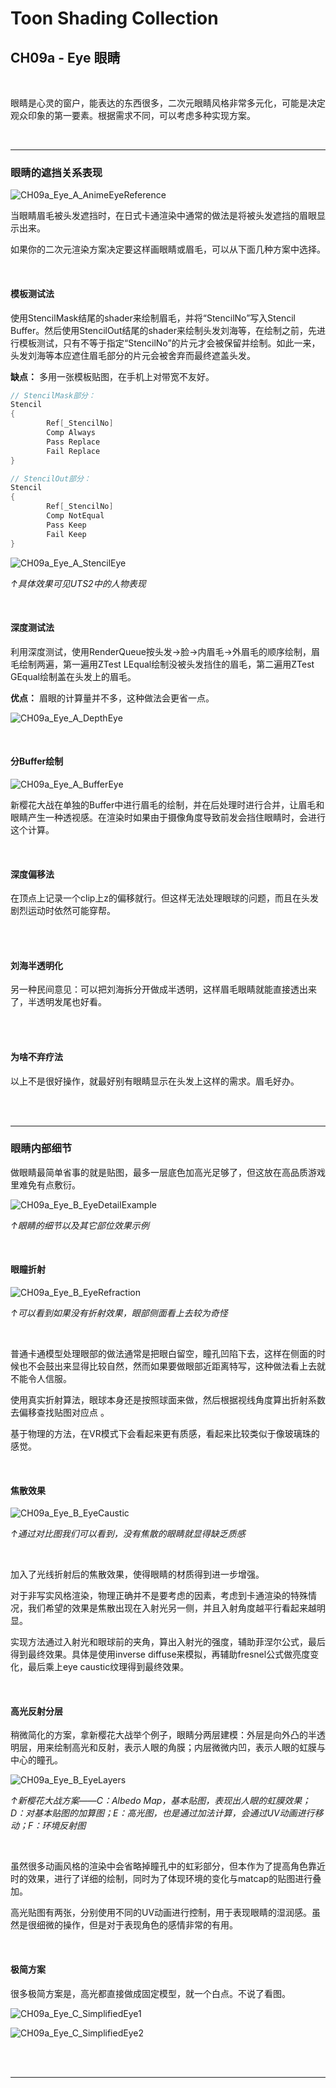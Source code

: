 # Toon Shading Collection 

## CH09a - Eye 眼睛

<br>

眼睛是心灵的窗户，能表达的东西很多，二次元眼睛风格非常多元化，可能是决定观众印象的第一要素。根据需求不同，可以考虑多种实现方案。

<br>

------

### 眼睛的遮挡关系表现

![CH09a_Eye_A_AnimeEyeReference](../imgs/CH09a_Eye_A_AnimeEyeReference.jpg)

当眼睛眉毛被头发遮挡时，在日式卡通渲染中通常的做法是将被头发遮挡的眉眼显示出来。

如果你的二次元渲染方案决定要这样画眼睛或眉毛，可以从下面几种方案中选择。

<br>

#### 模板测试法

使用StencilMask结尾的shader来绘制眉毛，并将“StencilNo”写入Stencil Buffer。然后使用StencilOut结尾的shader来绘制头发刘海等，在绘制之前，先进行模板测试，只有不等于指定“StencilNo”的片元才会被保留并绘制。如此一来，头发刘海等本应遮住眉毛部分的片元会被舍弃而最终遮盖头发。

**缺点：** 多用一张模板贴图，在手机上对带宽不友好。

```glsl
// StencilMask部分：
Stencil 
{
    	Ref[_StencilNo]
        Comp Always
        Pass Replace
        Fail Replace
}

// StencilOut部分：
Stencil 
{
    	Ref[_StencilNo]
        Comp NotEqual
        Pass Keep
        Fail Keep
}

```

![CH09a_Eye_A_StencilEye](../imgs/CH09a_Eye_A_StencilEye.jpg)

*↑具体效果可见UTS2中的人物表现*

<br>

#### 深度测试法

利用深度测试，使用RenderQueue按头发→脸→内眉毛→外眉毛的顺序绘制，眉毛绘制两遍，第一遍用ZTest LEqual绘制没被头发挡住的眉毛，第二遍用ZTest GEqual绘制盖在头发上的眉毛。

**优点：** 眉眼的计算量并不多，这种做法会更省一点。

![CH09a_Eye_A_DepthEye](../imgs/CH09a_Eye_A_DepthEye.jpg)

<br>

#### 分Buffer绘制

![CH09a_Eye_A_BufferEye](../imgs/CH09a_Eye_A_BufferEye.png)

新樱花大战在单独的Buffer中进行眉毛的绘制，并在后处理时进行合并，让眉毛和眼睛产生一种透视感。在渲染时如果由于摄像角度导致前发会挡住眼睛时，会进行这个计算。

<br>

#### 深度偏移法

在顶点上记录一个clip上z的偏移就行。但这样无法处理眼球的问题，而且在头发剧烈运动时依然可能穿帮。

<br><br>

#### 刘海半透明化

另一种民间意见：可以把刘海拆分开做成半透明，这样眉毛眼睛就能直接透出来了，半透明发尾也好看。

<br><br>

#### 为啥不弃疗法

以上不是很好操作，就最好别有眼睛显示在头发上这样的需求。眉毛好办。

<br>

<br>

------

### 眼睛内部细节

做眼睛最简单省事的就是贴图，最多一层底色加高光足够了，但这放在高品质游戏里难免有点敷衍。

![CH09a_Eye_B_EyeDetailExample](../imgs/CH09a_Eye_B_EyeDetailExample.gif)

*↑眼睛的细节以及其它部位效果示例*

<br>

#### 眼瞳折射

![CH09a_Eye_B_EyeRefraction](../imgs/CH09a_Eye_B_EyeRefraction.jpg)

*↑可以看到如果没有折射效果，眼部侧面看上去较为奇怪*

<br>

普通卡通模型处理眼部的做法通常是把眼白留空，瞳孔凹陷下去，这样在侧面的时候也不会鼓出来显得比较自然，然而如果要做眼部近距离特写，这种做法看上去就不能令人信服。

使用真实折射算法，眼球本身还是按照球面来做，然后根据视线角度算出折射系数去偏移查找贴图对应点 。

基于物理的方法，在VR模式下会看起来更有质感，看起来比较类似于像玻璃珠的感觉。

<br>

#### 焦散效果

![CH09a_Eye_B_EyeCaustic](../imgs/CH09a_Eye_B_EyeCaustic.jpg)

*↑通过对比图我们可以看到，没有焦散的眼睛就显得缺乏质感*

<br>

加入了光线折射后的焦散效果，使得眼睛的材质得到进一步增强。

对于非写实风格渲染，物理正确并不是要考虑的因素，考虑到卡通渲染的特殊情况，我们希望的效果是焦散出现在入射光另一侧，并且入射角度越平行看起来越明显。

实现方法通过入射光和眼球前的夹角，算出入射光的强度，辅助菲涅尔公式，最后得到最终效果。具体是使用inverse diffuse来模拟，再辅助fresnel公式做亮度变化，最后乘上eye caustic纹理得到最终效果。

<br>

#### 高光反射分层

稍微简化的方案，拿新樱花大战举个例子，眼睛分两层建模：外层是向外凸的半透明层，用来绘制高光和反射，表示人眼的角膜；内层微微内凹，表示人眼的虹膜与中心的瞳孔。

![CH09a_Eye_B_EyeLayers](../imgs/CH09a_Eye_B_EyeLayers.jpg)

*↑新樱花大战方案——C：Albedo Map，基本贴图，表现出人眼的虹膜效果；D：对基本贴图的加算图；E：高光图，也是通过加法计算，会通过UV动画进行移动；F：环境反射图*

<br>

虽然很多动画风格的渲染中会省略掉瞳孔中的虹彩部分，但本作为了提高角色靠近时的效果，进行了详细的绘制，同时为了体现环境的变化与matcap的贴图进行叠加。

高光贴图有两张，分别使用不同的UV动画进行控制，用于表现眼睛的湿润感。虽然是很细微的操作，但是对于表现角色的感情非常的有用。

<br>

#### 极简方案

很多极简方案是，高光都直接做成固定模型，就一个白点。不说了看图。

![CH09a_Eye_C_SimplifiedEye1](../imgs/CH09a_Eye_C_SimplifiedEye1.png)

![CH09a_Eye_C_SimplifiedEye2](../imgs/CH09a_Eye_C_SimplifiedEye2.png)

<br>

<br>

------



